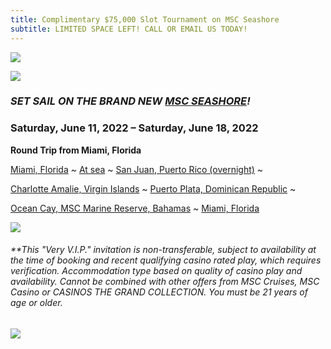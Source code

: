 ```yaml
---
title: Complimentary $75,000 Slot Tournament on MSC Seashore
subtitle: LIMITED SPACE LEFT! CALL OR EMAIL US TODAY!
---
```



![](/uploads/2022-05-24_14-02-43.png)

![](/uploads/ctgc-75k.png)

### *SET SAIL ON THE BRAND NEW [MSC SEASHORE](https://www.msccruisesusa.com/cruise/ships/msc-seashore)!*

### Saturday, June 11, 2022 – Saturday, June 18, 2022

**Round Trip from Miami, Florida**

[Miami, Florida](https://www.msccruisesusa.com/destination/ports/MIA) ~ [At sea](https://www.msccruisesusa.com/on-board/entertainment) ~ [San Juan, Puerto Rico (overnight)](https://www.msccruisesusa.com/cruise/destinations/caribbean/puerto-rico/san-juan) ~

[Charlotte Amalie, Virgin Islands](https://www.msccruisesusa.com/cruise/destinations/us-canada/united-states/charlotte-amalie) ~ [Puerto Plata, Dominican Republic](https://www.msccruisesusa.com/destination/ports/POP) ~

[Ocean Cay, MSC Marine Reserve, Bahamas](https://www.msccruisesusa.com/cruise/destinations/ocean-cay/bahamas/ocean-cay-msc-marine-reserve) ~ [Miami, Florida](https://www.msccruisesusa.com/destination/ports/MIA)

![](/uploads/2021-msc-seashore-brand-new-ship-for-ctgc-website.jpg)

###### \*\*This "Very V.I.P." invitation is non-transferable, subject to availability at the time of booking and recent qualifying casino rated play, which requires verification. Accommodation type based on quality of casino play and availability. Cannot be combined with other offers from MSC Cruises, MSC Casino or CASINOS THE GRAND COLLECTION. You must be 21 years of age or older.  

![](/uploads/2022-ctgc-here-there-everywhere.png)